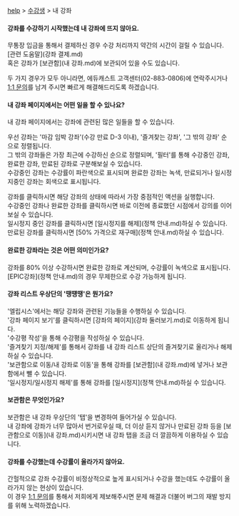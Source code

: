[help](메인.md) > [수강생](수강생.md) > 내 강좌

#### 강좌를 수강하기 시작했는데 내 강좌에 뜨지 않아요.
무통장 입금을 통해서 결제하신 경우 수강 처리까지 약간의 시간이 걸릴 수 있습니다. [관련 도움말](강좌 결제.md)  
혹은 강좌가 [보관함](내 강좌.md)에 보관되어 있을 수도 있습니다.   

두 가지 경우가 모두 아니라면, 에듀캐스트 고객센터(02-883-0806)에 연락주시거나 [1:1 문의](https://educast.pro/support/qna/create/)를 남겨 주시면 빠르게 해결해드리도록 하겠습니다.

#### 내 강좌 페이지에서는 어떤 일을 할 수 있나요?
내 강좌 페이지에서는 강좌에 관련된 많은 일들을 할 수 있습니다.  

우선 강좌는 '마감 임박 강좌'(수강 만료 D-3 이내), '즐겨찾는 강좌', '그 밖의 강좌' 순으로 정렬됩니다.  
그 밖의 강좌들은 가장 최근에 수강하신 순으로 정렬되며, '필터'를 통해 수강중인 강좌, 완료한 강좌, 만료된 강좌로 구분해보실 수 있습니다.  
수강중인 강좌는 수강률이 파란색으로 표시되며 완료한 강좌는 녹색, 만료되거나 일시정지중인 강좌는 회색으로 표시됩니다.  

강좌를 클릭하시면 해당 강좌의 상태에 따라서 가장 중점적인 액션을 실행합니다.  
수강중인 강좌나 완료한 강좌를 클릭하시면 바로 이전에 종료했던 시점에서 강의를 이어보실 수 있습니다.  
일시정지 중인 강좌를 클릭하시면 [일시정지를 해제](정책 안내.md)하실 수 있습니다.  
만료된 강좌를 클릭하시면 [50% 가격으로 재구매](정책 안내.md)하실 수 있습니다.

#### 완료한 강좌라는 것은 어떤 의미인가요?
강좌를 80% 이상 수강하시면 완료한 강좌로 계산되며, 수강률이 녹색으로 표시됩니다.  
[EPIC강좌](정책 안내.md)의 경우 무제한으로 수강 가능하게 됩니다.

#### 강좌 리스트 우상단의 '땡떙땡'은 뭔가요?
'엘립시스'에서는 해당 강좌와 관련된 기능들을 수행하실 수 있습니다.  
'강좌 페이지 보기'를 클릭하시면 [강좌의 페이지](강좌 둘러보기.md)로 이동하게 됩니다.  
'수강평 작성'을 통해 수강평을 작성하실 수 있습니다.  
'즐겨찾기 지정/해제'를 통해서 강좌를 내 강좌 리스트 상단의 즐겨찾기로 올리거나 해제하실 수 있습니다.  
'보관함으로 이동/내 강좌로 이동'을 통해 강좌를 [보관함](내 강좌.md)에 넣거나 보관함에서 뺄 수 있습니다.  
'일시정지/일시정지 해제'를 통해 강좌를 [일시정지](정책 안내.md)하실 수 있습니다.

#### 보관함은 무엇인가요?
보관함은 내 강좌 우상단의 '탭'을 변경하여 들어가실 수 있습니다.  
내 강좌에 강좌가 너무 많아서 번거로우실 때, 더 이상 듣지 않거나 만료된 강좌 등을 [보관함으로 이동](내 강좌.md)시키시면 내 강좌 탭을 조금 더 깔끔하게 이용하실 수 있습니다.

#### 강좌를 수강했는데 수강률이 올라가지 않아요.
간헐적으로 강좌 수강률이 비정상적으로 높게 표시되거나 수강을 했는데도 수강률이 올라가지 않는 현상이 있습니다.  
이 경우 [1:1 문의](https://educast.pro/support/qna/create/)를 통해서 저희에게 제보해주시면 문제 해결과 더불어 버그의 재발 방지를 위해 노력하겠습니다.
